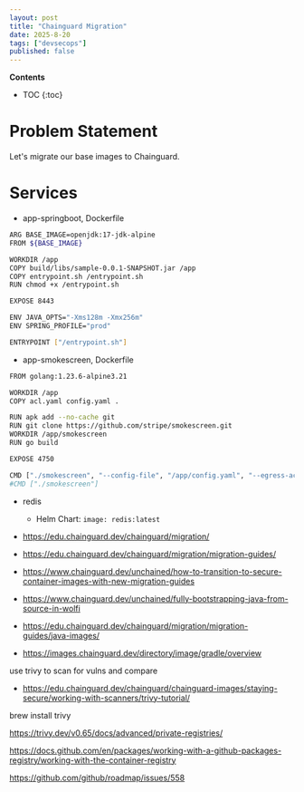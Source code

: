 ```yaml
---
layout: post
title: "Chainguard Migration"
date: 2025-8-20
tags: ["devsecops"]
published: false
---
```


**Contents**
* TOC
{:toc}

# Problem Statement
Let's migrate our base images to Chainguard.

# Services

* app-springboot, Dockerfile

```bash
ARG BASE_IMAGE=openjdk:17-jdk-alpine
FROM ${BASE_IMAGE}

WORKDIR /app
COPY build/libs/sample-0.0.1-SNAPSHOT.jar /app
COPY entrypoint.sh /entrypoint.sh
RUN chmod +x /entrypoint.sh

EXPOSE 8443

ENV JAVA_OPTS="-Xms128m -Xmx256m"
ENV SPRING_PROFILE="prod"

ENTRYPOINT ["/entrypoint.sh"]
```

* app-smokescreen, Dockerfile

```bash
FROM golang:1.23.6-alpine3.21

WORKDIR /app
COPY acl.yaml config.yaml .

RUN apk add --no-cache git
RUN git clone https://github.com/stripe/smokescreen.git 
WORKDIR /app/smokescreen
RUN go build

EXPOSE 4750

CMD ["./smokescreen", "--config-file", "/app/config.yaml", "--egress-acl-file", "/app/acl.yaml"]
#CMD ["./smokescreen"]
```
* redis
    - Helm Chart: `image: redis:latest`

* https://edu.chainguard.dev/chainguard/migration/
* https://edu.chainguard.dev/chainguard/migration/migration-guides/
* https://www.chainguard.dev/unchained/how-to-transition-to-secure-container-images-with-new-migration-guides
* https://www.chainguard.dev/unchained/fully-bootstrapping-java-from-source-in-wolfi
* https://edu.chainguard.dev/chainguard/migration/migration-guides/java-images/

* https://images.chainguard.dev/directory/image/gradle/overview

use trivy to scan for vulns and compare

* https://edu.chainguard.dev/chainguard/chainguard-images/staying-secure/working-with-scanners/trivy-tutorial/

brew install trivy

https://trivy.dev/v0.65/docs/advanced/private-registries/

https://docs.github.com/en/packages/working-with-a-github-packages-registry/working-with-the-container-registry


https://github.com/github/roadmap/issues/558